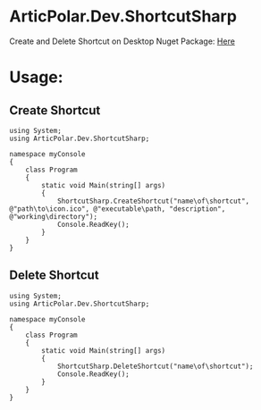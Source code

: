 # ArticPolar.Dev.ShortcutSharp
Create and Delete Shortcut on Desktop
Nuget Package: [Here](https://www.nuget.org/packages/ArticPolar.Dev.ShortcutSharp)

# Usage:

## Create Shortcut 
````
using System;
using ArticPolar.Dev.ShortcutSharp;

namespace myConsole
{
    class Program
    {
        static void Main(string[] args)
        {
            ShortcutSharp.CreateShortcut("name\of\shortcut", @"path\to\icon.ico", @"executable\path, "description", @"working\directory");
            Console.ReadKey();
        }
    }
}
````

## Delete Shortcut
````
using System;
using ArticPolar.Dev.ShortcutSharp;

namespace myConsole
{
    class Program
    {
        static void Main(string[] args)
        {
            ShortcutSharp.DeleteShortcut("name\of\shortcut");
            Console.ReadKey();
        }
    }
}

````
